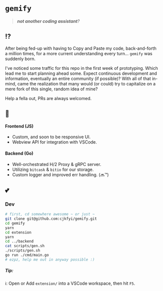 # `gemify`

> *__not another coding assistant__?* 

## ⁉️

After being fed-up with having to Copy and Paste my code, back-and-forth a million times, for a more current understanding every turn... `gemify` was suddenly born.

I've noticed some traffic for this repo in the first week of prototyping. Which lead me to start planning ahead some. Expect continuous development and information, eventually an entire community (if possible)? With all of that in-mind, came the realization that many would (or could) try to capitalize on a mere fork of this single, random idea of mine?

Help a fella out, PRs are always welcomed.

## 🥞

#### Frontend (JS)

- Custom, and soon to be responsive UI. 
- Webview API for integration with VSCode.

#### Backend (Go)

- Well-orchestrated H/2 Proxy & gRPC server.
- Utilizing `bitcask` & `bitio` for our storage.
- Custom logger and improved err handling. (🔜™️)

## 💕

### Dev

```sh
# first, cd somewhere awesome ~ or just ~
git clone git@github.com:cjkfyi/gemify.git
cd gemify
yarn
cd extension
yarn
cd ../backend
cat scripts/gen.sh
./scripts/gen.sh
go run ./cmd/main.go
# ezpz, help me out in anyway possible :)
```

##### Tip:

ℹ️: Open or Add `extension/` into a VSCode workspace, then hit `F5`.
